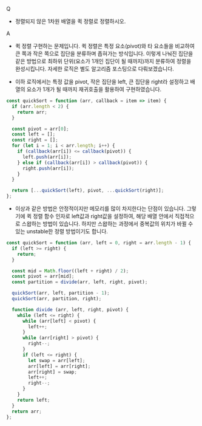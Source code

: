 Q
 - 정렬되지 않은 1차원 배열을 퀵 정렬로 정렬하시오.

 

A
 - 퀵 정렬 구현하는 문제입니다. 퀵 정렬은 특정 요소(pivot)와 타 요소들을 비교하여 큰 쪽과 작은 쪽으로 집단을 분류하며 좁혀가는 방식입니다. 이렇게 나눠진 집단을 같은 방법으로 최하위 단위(요소가 1개인 집단이 될 때까지)까지 분류하여 정렬을 완성시킵니다. 자세한 로직은 별도 알고리즘 포스팅으로 다뤄보겠습니다.

 - 이하 로직에서는 특정 값을 pivot, 작은 집단을 left, 큰 집단을 right라 설정하고 배열의 요소가 1개가 될 때까지 재귀호출을 활용하여 구현하였습니다.

```js
const quickSort = function (arr, callback = item => item) {
  if (arr.length < 2) {
    return arr;
  }

  const pivot = arr[0];
  const left = [];
  const right = [];
  for (let i = 1; i < arr.length; i++) {
    if (callback(arr[i]) <= callback(pivot)) {
      left.push(arr[i]);
    } else if (callback(arr[i]) > callback(pivot)) {
      right.push(arr[i]);
    }
  }

  return [...quickSort(left), pivot, ...quickSort(right)];
};
```

 - 이상과 같은 방법은 안정적이지만 메모리를 많이 차지한다는 단점이 있습니다. 그렇기에 퀵 정렬 함수 인자로 left값과 right값을 설정하여, 해당 배열 안에서 직접적으로 스왑하는 방법이 있습니다. 하지만 스왑하는 과정에서 중복값의 위치가 바뀔 수 있는 unstable한 정렬 방법이기도 합니다.

```js
const quickSort = function (arr, left = 0, right = arr.length - 1) {
  if (left >= right) {
    return;
  }

  const mid = Math.floor((left + right) / 2);
  const pivot = arr[mid];
  const partition = divide(arr, left, right, pivot);

  quickSort(arr, left, partition - 1);
  quickSort(arr, partition, right);

  function divide (arr, left, right, pivot) {
    while (left <= right) {
      while (arr[left] < pivot) {
        left++;
      }
      while (arr[right] > pivot) {
        right--;
      }
      if (left <= right) {
        let swap = arr[left];
        arr[left] = arr[right];
        arr[right] = swap;
        left++;
        right--;
      }
    }
    return left;
  }
  return arr;
};
```
